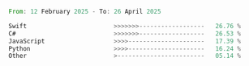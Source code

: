 <!--START_SECTION:Languages-->

```rust
From: 12 February 2025 - To: 26 April 2025

Swift                        >>>>>>>------------------   26.76 %
C#                           >>>>>>>------------------   26.53 %
JavaScript                   >>>>---------------------   17.39 %
Python                       >>>>---------------------   16.24 %
Other                        >------------------------   05.14 %
```

<!--END_SECTION:Languages-->
